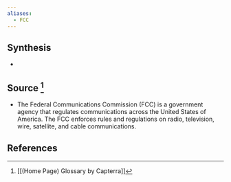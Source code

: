 ```yaml
---
aliases:
  - FCC
---
```

## Synthesis
- 
## Source [^1]
- The Federal Communications Commission (FCC) is a government agency that regulates communications across the United States of America. The FCC enforces rules and regulations on radio, television, wire, satellite, and cable communications.
## References

[^1]: [[(Home Page) Glossary by Capterra]]